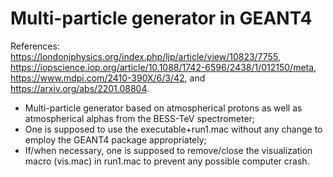 # Multi-particle generator in GEANT4
References: https://londonjphysics.org/index.php/ljp/article/view/10823/7755, https://iopscience.iop.org/article/10.1088/1742-6596/2438/1/012150/meta, https://www.mdpi.com/2410-390X/6/3/42, and https://arxiv.org/abs/2201.08804.
* Multi-particle generator based on atmospherical protons as well as atmospherical alphas from the BESS-TeV spectrometer;
* One is supposed to use the executable+run1.mac without any change to employ the GEANT4 package appropriately;
* If/when necessary, one is supposed to remove/close the visualization macro (vis.mac) in run1.mac to prevent any possible computer crash.
